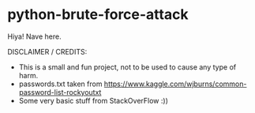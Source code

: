 # python-brute-force-attack
Hiya! Nave here.

DISCLAIMER / CREDITS:
- This is a small and fun project, not to be used to cause any type of harm.
- passwords.txt taken from https://www.kaggle.com/wjburns/common-password-list-rockyoutxt
- Some very basic stuff from StackOverFlow :))

